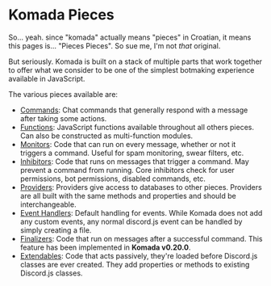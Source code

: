 # Komada Pieces

So... yeah. since "komada" actually means "pieces" in Croatian, it means this pages is... "Pieces Pieces". So sue me, I'm not *that* original.

But seriously. Komada is built on a stack of multiple parts that work together to offer what we consider to be one of the simplest botmaking experience available in JavaScript. 

The various pieces available are: 

- [Commands](commands.md): Chat commands that generally respond with a message after taking some actions.
- [Functions](functions.md): JavaScript functions available throughout all others pieces. Can also be constructed as multi-function modules. 
- [Monitors](monitors.md): Code that can run on every message, whether or not it triggers a command. Useful for spam monitoring, swear filters, etc. 
- [Inhibitors](inhibitors.md): Code that runs on messages that trigger a command. May prevent a command from running. Core inhibitors check for user permissions, bot permissions, disabled commands, etc.
- [Providers](providers.md): Providers give access to databases to other pieces. Providers are all built with the same methods and properties and should be interchangeable. 
- [Event Handlers](event-handlers.md): Default handling for events. While Komada does not add any custom events, any normal discord.js event can be handled by simply creating a file.
- [Finalizers](finalizers.md): Code that run on messages after a successful command. This feature has been implemented in **Komada v0.20.0**.
- [Extendables](extendables.md): Code that acts passively, they're loaded before Discord.js classes are ever created. They add properties or methods to existing Discord.js classes.